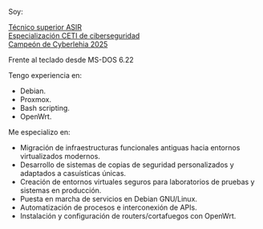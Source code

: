 Soy:  

[Técnico superior ASIR](https://www.boe.es/buscar/doc.php?id=BOE-A-2009-18355)  
[Especialización CETI de ciberseguridad](https://www.boe.es/diario_boe/txt.php?id=BOE-A-2020-4963)  
[Campeón de Cyberlehia 2025](https://x.com/tknika/status/1907803503331865084)  
  
Frente al teclado desde MS-DOS 6.22

Tengo experiencia en:

 - Debian.
 - Proxmox.
 - Bash scripting.
 - OpenWrt.

Me especializo en:

- Migración de infraestructuras funcionales antiguas hacia entornos virtualizados modernos.
- Desarrollo de sistemas de copias de seguridad personalizados y adaptados a casuísticas únicas.
- Creación de entornos virtuales seguros para laboratorios de pruebas y sistemas en producción.
- Puesta en marcha de servicios en Debian GNU/Linux.
- Automatización de procesos e interconexión de APIs.
- Instalación y configuración de routers/cortafuegos con OpenWrt.
